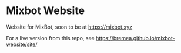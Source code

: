 # Mixbot Website
Website for MixBot, soon to be at https://mixbot.xyz

For a live version from this repo, see https://bremea.github.io/mixbot-website/site/
